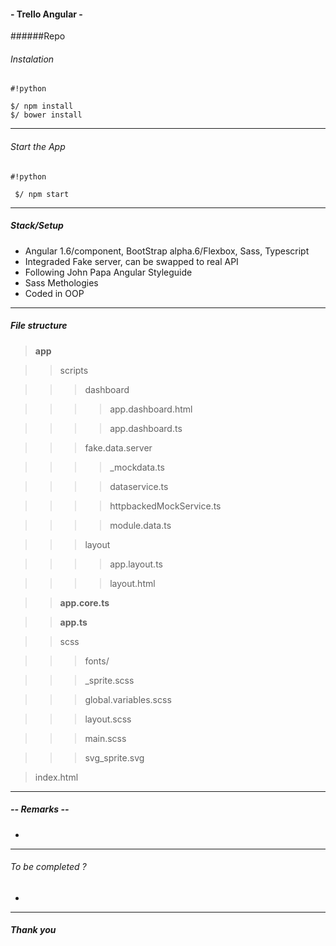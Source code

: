 #### - Trello Angular -

######Repo


###### Instalation

```
#!python

$/ npm install
$/ bower install
```

***
###### Start the App

```
#!python

 $/ npm start
```

***
##### Stack/Setup
* Angular 1.6/component, BootStrap alpha.6/Flexbox, Sass, Typescript
* Integraded Fake server, can be swapped to real API
* Following John Papa Angular Styleguide
* Sass Methologies
* Coded in OOP
***


##### File structure

> **app**

>> scripts

>>> dashboard

>>>> app.dashboard.html

>>>> app.dashboard.ts

>>> fake.data.server

>>>> _mockdata.ts

>>>> dataservice.ts

>>>> httpbackedMockService.ts

>>>> module.data.ts

>>> layout

>>>> app.layout.ts

>>>> layout.html

>> **app.core.ts**

>> **app.ts**

>> scss

>>> fonts/

>>> _sprite.scss

>>> global.variables.scss

>>> layout.scss

>>> main.scss

>>> svg_sprite.svg

> index.html

***


##### -- Remarks --
* 
***

###### To be completed ?
*

***

##### Thank you